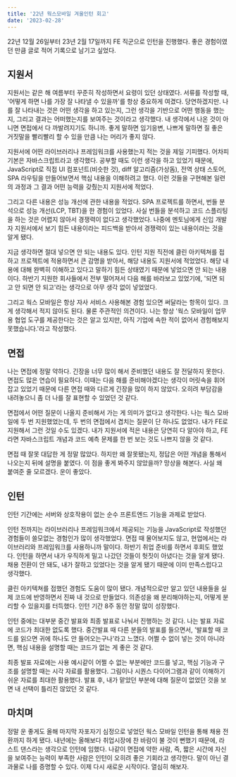 ```yaml
---
title: '22년 웍스모바일 겨울인턴 회고'
date: '2023-02-28'
---
```


22년 12월 26일부터 23년 2월 17일까지 FE 직군으로 인턴을 진행했다.
좋은 경험이였던 만큼 글로 적어 기록으로 남기고 싶었다.
## 지원서

지원서는 같은 해 여름부터 꾸준히 작성하면서 요령이 있던 상태였다. 서류를 작성할 때, '어떻게 하면 나를 가장 잘 나타낼 수 있을까'를 항상 중요하게 여겼다. 당연하겠지만. 나를 잘 나타내는 것은 어떤 생각을 하고 있는지, 그런 생각을 기반으로 어떤 행동을 했는지, 그리고 결과는 어떠했는지를 보여주는 것이라고 생각했다. 내 생각에서 나온 것이 아니면 면접에서 다 까발려지기도 하니까. 좋게 말하면 임기응변, 나쁘게 말하면 질 좋은 거짓말을 빨리빨리 할 수 있을 만큼 나는 머리가 좋지 않다.

지원서에 어떤 라이브러리나 프레임워크를 사용했는지 적는 것을 제일 기피했다. 어차피 기본은 자바스크립트라고 생각했다. 공부할 때도 이런 생각을 하고 있었기 때문에, JavaScript로 직접 UI 컴포넌트(비슷한 것), diff 알고리즘(가상돔), 전역 상태 스토어, SPA 라우팅을 만들어보면서 핵심 내용을 이해하려고 했다. 이런 것들을 구현해본 일련의 과정과 그 결과 어떤 능력을 갖췄는지 지원서에 적었다.

그리고 다른 내용은 성능 개선에 관한 내용을 적었다. SPA 프로젝트를 하면서, 번들 분석으로 성능 개선(LCP, TBT)을 한 경험이 있었다. 사실 번들을 분석하고 코드 스플리팅을 하는 것은 어렵지 않아서 경쟁력이 없다고 생각했었다. 나중에 멘토님에게 신입 개발자 지원서에서 보기 힘든 내용이라는 피드백을 받아서 경쟁력이 있는 내용이라는 것을 알게 됐다.

지금 생각하면 절대 넣으면 안 되는 내용도 있다. 인턴 지원 직전에 클린 아키텍쳐를 접하고 프로젝트에 적용하면서 큰 감명을 받아서, 해당 내용도 지원서에 적었었다. 해당 내용에 대해 완벽히 이해하고 있다고 말하기 힘든 상태였기 때문에 넣었으면 안 되는 내용이다. 하반기 지원한 회사들에서 전부 떨어져서 다음 해를 바라보고 있었기에, '되면 되고 안 되면 안 되고'라는 생각으로 아무 생각 없이 넣었었다.

그리고 웍스 모바일은 항상 자사 서비스 사용해본 경험 있으면 써달라는 항목이 있다. 크게 생각해서 적지 않아도 된다. 물론 주관적인 의견이다. 나는 항상 '웍스 모바일이 업무용 협업 도구를 제공한다는 것은 알고 있지만, 아직 기업에 속한 적이 없어서 경험해보지 못했습니다.'라고 작성했다.

## 면접

나는 면접에 정말 약하다. 긴장을 너무 많이 해서 준비했던 내용도 잘 전달하지 못한다. 면접도 많은 연습이 필요하다. 이때는 다음 해를 준비해야겠다는 생각이 머릿속을 휘어잡고 있었기 때문에 다른 면접 때와 다르게 긴장을 많이 하지 않았다. 오히려 부담감을 내려놓으니 좀 더 나를 잘 표현할 수 있었던 것 같다.

면접에서 어떤 질문이 나올지 준비해서 가는 게 의미가 없다고 생각한다. 나는 웍스 모바일에 두 번 지원했었는데, 두 번의 면접에서 겹치는 질문이 단 하나도 없었다. 내가 FE로 지원해서 그런 것일 수도 있겠다. 내가 지원서에 적은 내용은 당연히 다 알아야 하고, FE라면 자바스크립트 개념과 코드 예측 문제를 한 번 보는 것도 나쁘지 않을 것 같다.

면접 때 잘못 대답한 게 정말 많았다. 하지만 왜 잘못됐는지, 정답은 어떤 개념을 통해서 나오는지 뒤에 설명을 붙였다. 이 점을 좋게 봐주지 않았을까? 망상을 해본다. 사실 왜 붙여준 줄 모르겠다. 운이 좋았다.

## 인턴

인턴 기간에는 서버와 상호작용이 없는 순수 프론트엔드 기능을 과제로 받았다.

인턴 전까지는 라이브러리나 프레임워크에서 제공되는 기능을 JavaScript로 작성했던 경험들이 쓸모없는 경험인가 많이 생각했었다. 면접 때 물어보지도 않고, 현업에서는 라이브러리와 프레임워크를 사용하니까 말이다. 하반기 취업 준비를 하면서 후회도 했었다. 인턴을 하면서 내가 우직하게 밀고 나갔던 것들이 헛짓이 아녔다는 것을 알게 됐다. 채용 전환이 안 돼도, 내가 잘하고 있었다는 것을 알게 됐기 때문에 이미 만족스럽다고 생각했다.

클린 아키텍쳐를 접했던 경험도 도움이 많이 됐다. 개념적으로만 알고 있던 내용들을 실제 코드에 반영하면서 진짜 내 것으로 만들었다. 의존성을 왜 분리해야하는지, 어떻게 분리할 수 있을지를 터득했다. 인턴 기간 8주 동안 정말 많이 성장했다.

인턴 중에는 대부분 중간 발표와 최종 발표로 나눠서 진행하는 것 같다. 나는 발표 자료에 코드가 최대한 없도록 했다. 중간발표 때 다른 분들의 발표를 들으면서, '발표할 때 코드를 읽으면 귀에 하나도 안 들어오는구나'라고 느꼈다. 어쩔 수 없이 넣는 것이 아니라면, 핵심 내용을 설명할 때는 코드가 없는 게 좋은 것 같다.

최종 발표 자료에는 사용 예시같이 어쩔 수 없는 부분에만 코드를 넣고, 핵심 기능과 구조를 설명할 때는 시각 자료를 활용했다. 그림이나 시퀀스 다이어그램과 같이 이해하기 쉬운 자료를 최대한 활용했다. 발표 후, 내가 맡았던 부분에 대해 질문이 없었던 것을 보면 내 선택이 틀리진 않았던 것 같다.

## 마치며

정말 운 좋게도 올해 마지막 자포자기 심정으로 넣었던 웍스 모바일 인턴을 통해 채용 전환까지 하게 됐다. 내년에는 올해보다 취업시장에 찬 바람이 불 것이 뻔했기 때문에, 라스트 댄스라는 생각으로 인턴에 임했다. 나같이 면접에 약한 사람, 즉, 짧은 시간에 자신을 보여주는 능력이 부족한 사람은 인턴이 오히려 좋은 기회라고 생각한다. 말이 아닌 결과물로 나를 증명할 수 있다. 이제 다시 새로운 시작이다. 열심히 해보자.
